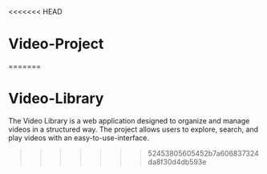 <<<<<<< HEAD
# Video-Project

=======
# Video-Library
The Video Library is a web application designed to organize and manage videos in a structured way. The project allows users to explore, search, and play videos with an easy-to-use-interface.
>>>>>>> 52453805605452b7a606837324da8f30d4db593e
